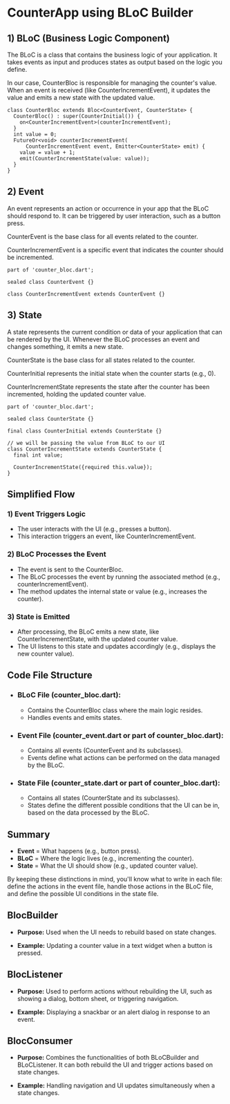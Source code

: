 # CounterApp using BLoC Builder 

## 1) BLoC (Business Logic Component)

The BLoC is a class that contains the business logic of your application. It takes events as input and produces states as output based on the logic you define.

In our case, CounterBloc is responsible for managing the counter's value. When an event is received (like CounterIncrementEvent), it updates the value and emits a new state with the updated value.

```
class CounterBloc extends Bloc<CounterEvent, CounterState> {
  CounterBloc() : super(CounterInitial()) {
    on<CounterIncrementEvent>(counterIncrementEvent);
  }
  int value = 0;
  FutureOr<void> counterIncrementEvent(
      CounterIncrementEvent event, Emitter<CounterState> emit) {
    value = value + 1;
    emit(CounterIncrementState(value: value));
  }
}
```

## 2) Event

An event represents an action or occurrence in your app that the BLoC should respond to. It can be triggered by user interaction, such as a button press.

CounterEvent is the base class for all events related to the counter. 

CounterIncrementEvent is a specific event that indicates the counter should be incremented.

```
part of 'counter_bloc.dart';

sealed class CounterEvent {}

class CounterIncrementEvent extends CounterEvent {}
```

## 3) State

A state represents the current condition or data of your application that can be rendered by the UI. Whenever the BLoC processes an event and changes something, it emits a new state.

CounterState is the base class for all states related to the counter.

CounterInitial represents the initial state when the counter starts (e.g., 0).

CounterIncrementState represents the state after the counter has been incremented, holding the updated counter value.

```
part of 'counter_bloc.dart';

sealed class CounterState {}

final class CounterInitial extends CounterState {}

// we will be passing the value from BLoC to our UI
class CounterIncrementState extends CounterState {
  final int value;

  CounterIncrementState({required this.value});
}
```

## Simplified Flow
### 1) Event Triggers Logic
- The user interacts with the UI (e.g., presses a button).
- This interaction triggers an event, like CounterIncrementEvent.

### 2) BLoC Processes the Event
- The event is sent to the CounterBloc.
- The BLoC processes the event by running the associated method (e.g., counterIncrementEvent).
- The method updates the internal state or value (e.g., increases the counter).

### 3) State is Emitted
- After processing, the BLoC emits a new state, like CounterIncrementState, with the updated counter value.
- The UI listens to this state and updates accordingly (e.g., displays the new counter value).

## Code File Structure

- ### BLoC File (counter_bloc.dart):

  - Contains the CounterBloc class where the main logic resides.
  - Handles events and emits states.

- ### Event File (counter_event.dart or part of counter_bloc.dart):

  - Contains all events (CounterEvent and its subclasses).
  - Events define what actions can be performed on the data managed by the BLoC.

- ### State File (counter_state.dart or part of counter_bloc.dart):

  - Contains all states (CounterState and its subclasses).
  - States define the different possible conditions that the UI can be in, based on the data processed by the BLoC.

## Summary

- **Event** = What happens (e.g., button press).
- **BLoC** = Where the logic lives (e.g., incrementing the counter).
- **State** = What the UI should show (e.g., updated counter value).

By keeping these distinctions in mind, you'll know what to write in each file: define the actions in the event file, handle those actions in the BLoC file, and define the possible UI conditions in the state file.


## BlocBuilder

- **Purpose:** Used when the UI needs to rebuild based on state changes.

- **Example:** Updating a counter value in a text widget when a button is pressed.

## BlocListener

- **Purpose:** Used to perform actions without rebuilding the UI, such as showing a dialog, bottom sheet, or triggering navigation.

- **Example:** Displaying a snackbar or an alert dialog in response to an event.

## BlocConsumer

- **Purpose:** Combines the functionalities of both BLoCBuilder and BLoCListener. It can both rebuild the UI and trigger actions based on state changes.

- **Example:** Handling navigation and UI updates simultaneously when a state changes.
